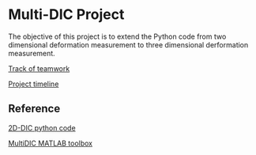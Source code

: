 # Multi-DIC Project
The objective of this project is to extend the Python code from two dimensional deformation measurement to three dimensional derformation measurement.

[Track of teamwork](https://trello.com/b/eWc2PCcY/multidic)

[Project timeline](https://www.tiki-toki.com/timeline/entry/1476718/MultiDIC/)

## Reference
[2D-DIC python code](https://github.com/texm/PReDIC)

[MultiDIC MATLAB toolbox](https://github.com/MultiDIC/MultiDIC)

